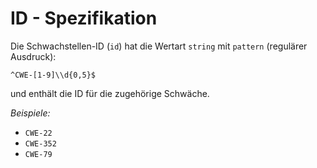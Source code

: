 # ID - Spezifikation

Die Schwachstellen-ID (`id`) hat die Wertart `string` mit `pattern` (regulärer Ausdruck):

```regexp
^CWE-[1-9]\\d{0,5}$
```

und enthält die ID für die zugehörige Schwäche.

*Beispiele:*

* `CWE-22`
* `CWE-352`
* `CWE-79`
